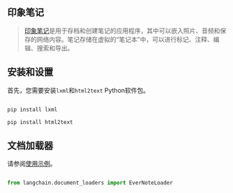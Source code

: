 ## 印象笔记


>[印象笔记](https://evernote.com/)是用于存档和创建笔记的应用程序，其中可以嵌入照片、音频和保存的网络内容。笔记存储在虚拟的“笔记本”中，可以进行标记、注释、编辑、搜索和导出。


## 安装和设置


首先，您需要安装`lxml`和`html2text` Python软件包。


```bash

pip install lxml

pip install html2text

```



## 文档加载器


请参阅[使用示例](../modules/indexes/document_loaders/examples/evernote.ipynb)。


```python

from langchain.document_loaders import EverNoteLoader

```

